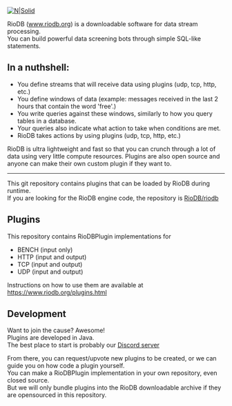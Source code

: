 [![N|Solid](https://www.riodb.org/images/logo_s.jpg)](https://www.riodb.org/index.html)

RioDB (www.riodb.org) is a downloadable software for data stream processing.  
You can build powerful data screening bots through simple SQL-like statements.

## In a nuthshell:

- You define streams that will receive data using plugins (udp, tcp, http, etc.)
- You define windows of data (example: messages received in the last 2 hours that contain the word 'free'.)
- You write queries against these windows, similarly to how you query tables in a database.
- Your queries also indicate what action to take when conditions are met.
- RioDB takes actions by using plugins (udp, tcp, http, etc.)

RioDB is ultra lightweight and fast so that you can crunch through a lot of data using very little compute resources.
Plugins are also open source and anyone can make their own custom plugin if they want to. 

---

This git repository contains plugins that can be loaded by RioDB during runtime.  
If you are looking for the RioDB engine code, the repository is [RioDB/riodb](https://github.com/RioDB/riodb)


## Plugins

This repository contains RioDBPlugin implementations for 
- BENCH (input only)
- HTTP (input and output)
- TCP (input and output)
- UDP (input and output)

Instructions on how to use them are available at https://www.riodb.org/plugins.html

## Development

Want to join the cause? Awesome!  
Plugins are developed in Java.  
The best place to start is probably our [Discord server](https://discord.gg/FbjRHstSkV)  

From there, you can request/upvote new plugins to be created, or we can guide you on how code a plugin yourself.  
You can make a RioDBPlugin implementation in your own repository, even closed source.  
But we will only bundle plugins into the RioDB downloadable archive if they are opensourced in this repository.    
